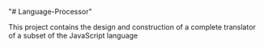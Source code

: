 "# Language-Processor" 


This project contains the design and construction of a complete translator of a subset of the JavaScript language
